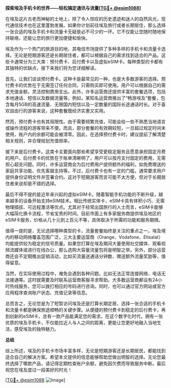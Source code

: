 **探索埃及手机卡的世界——轻松搞定通讯与流量[[TG💪+ @esim1088](https://t.me/s/esim1088)]**

在埃及这片古老而神秘的土地上，除了令人惊叹的历史遗迹和迷人的自然风光，现代通信技术也在这里蓬勃发展。如果你计划前往埃及旅行或者长期居住，那么选择一张合适的埃及手机卡和流量卡无疑是必不可少的一环。它不仅能让您随时随地保持联络，还能让您的旅行更加便捷和愉快。

埃及作为一个热门的旅游目的地，其电信市场提供了多种多样的手机卡和流量卡选择。无论是短期游客还是长期居住者，都可以根据自己的需求找到适合的产品。这些卡通常分为三大类：预付费卡、后付费卡以及虚拟eSIM卡。每种类型的卡都有其独特的优缺点，接下来我们将为您详细解读。

首先，让我们谈谈预付费卡。这种卡是最常见的一种，也是大多数游客的选择。预付费卡的优势在于无需签订任何合同，只需购买即可使用。用户可以根据自己的需求充值金额，灵活控制费用支出。此外，许多运营商还提供丰富的套餐选项，包括本地通话、短信以及数据流量等。例如，某知名运营商推出了“畅游埃及”套餐，包含每月5GB的高速流量、无限国内短信以及一定数量的国际长途通话时长。对于喜欢自由行的游客来说，这种套餐既经济实惠又实用。

然而，预付费卡也有其局限性。由于需要频繁充值，可能会给一些不熟悉当地语言或操作流程的游客带来不便。而且，部分套餐的有效期较短，一旦超过规定时间未使用，账户内的余额可能会被清零。因此，在选择预付费卡时，建议提前了解清楚相关规则，并合理规划充值频率。

接下来是后付费卡。这类卡主要面向那些希望享受更稳定服务且愿意承担固定月费的用户。后付费卡的优势在于账单清晰明了，用户可以按月支付固定的费用，无需担心超支问题。同时，许多运营商会为后付费用户提供额外的福利，如免费赠送的家庭共享功能、优先客服支持等。不过，后付费卡也有一定的门槛，通常要求用户提供身份证明文件并签署合约。这对于短期游客而言可能不太方便，但对于长期居住者来说却是不错的选择。

最后不得不提的是近年来兴起的虚拟eSIM卡。随着智能手机功能的不断升级，越来越多的设备开始支持eSIM技术。相比传统实体卡，eSIM卡具有体积小巧、无需物理插拔、可远程激活等优点。尤其对于经常出国旅行的人士而言，eSIM卡能够大幅简化换卡流程，节省宝贵的时间。目前市面上有多家服务商提供埃及地区的eSIM卡服务，价格从几十元到上百元不等，具体取决于所需的功能和服务期限。

值得一提的是，无论选择哪种类型的卡，流量套餐始终是关注的重点之一。埃及境内的移动网络覆盖范围广泛，三大主要运营商（Orange、Vodafone、Etisalat）均能提供较为稳定的信号质量。如果您打算在埃及期间大量使用社交媒体、观看视频流媒体或进行在线办公，那么选购大容量流量包将是明智之举。另外，部分运营商还会不定期推出促销活动，比如买流量送通话分钟数、赠送额外流量奖励等，值得留意。

当然，在实际使用过程中，难免会遇到各种问题。比如无法正常连接网络、电话无法接通等。这时就需要及时联系运营商客服寻求帮助。大多数运营商都设有24小时热线服务，您可以拨打相应的号码进行咨询。同时，也可以通过官方网站或官方应用程序查询账户状态、充值记录等信息。

总而言之，无论您是为了短暂访问埃及还是打算长期定居，选择一张合适的手机卡和流量卡都是确保旅途顺畅的关键步骤。从便捷的预付费卡到稳定的后付费卡，再到创新的eSIM卡，总有一款产品能满足您的需求。在这个数字化时代，拥有一张优质的埃及手机卡，不仅能拉近人与人之间的距离，更能让您更好地融入当地生活，感受埃及的独特魅力。

**总结**

综上所述，埃及的手机卡市场丰富多样，无论是短期游客还是长期居民，都能找到适合自己的解决方案。希望本文提供的信息能够帮助您做出明智的选择。无论您最终选择了哪款产品，请记得定期检查账户余额，避免因欠费而导致服务中断。最后祝您在埃及度过一段美好的时光！

[[TG💪+ @esim1088](https://t.me/s/esim1088) ![Image](https://i.postimg.cc/4NQfJmqS/Snipaste-2025-05-13-00-14-12.png)]